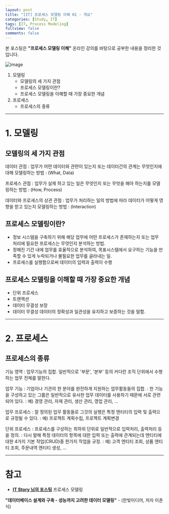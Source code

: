 ```yaml
---
layout: post
title: "[IT] 프로세스 모델링 이해 01 - 개요"
categories: [Study, IT]
tags: [IT, Process Modeling]
fullview: false
comments: false
---
```


본 포스팅은 **"프로세스 모델링 이해"** 온라인 강의를 바탕으로 공부한 내용을 정리한 것입니다.

![image](https://user-images.githubusercontent.com/84369912/192108474-596a2b19-9169-4f3a-9249-6c50b5857b8f.png)

1. 모델링
    + 모델링의 세 가지 관점
    + 프로세스 모델링이란? 
    + 프로세스 모델링을 이해할 때 가장 중요한 개념
2. 프로세스
    + 프로세스의 종류
    
---

# 1. 모델링

## 모델링의 세 가지 관점

데이터 관점 
: 업무가 어떤 데이터와 관련이 있는지 또는 데이터간의 관계는 무엇인지에 대해 모델링하는 방법 
: (What, Data)

프로세스 관점 
: 업무가 실제 하고 있는 일은 무엇인지 또는 무엇을 해야 하는지를 모델링하는 방법 
: (How, Process)

데이터와 프로세스의 상관 관점 
: 업무가 처리하는 일의 방법에 따라 데이터가 어떻게 영향을 받고 있는지 모델링하는 방법 
: (Interaction)

 
## 프로세스 모델링이란? 

- 정보 시스템을 구축하기 위해 해당 업무에 어떤 프로세스가 존재하는지 또는 업무 처리에 필요한 프로세스는 무엇인지 분석하는 방법. 
- 정해진 기간 내에 업무를 효율적으로 분석하여, 목표시스템에서 요구하는 기능을 만족할 수 있게 누락되거나 불필요한 업무를 골라내는 일. 
- 프로세스를 실행함으로써 데이터의 입력과 출력이 수행

## 프로세스 모델링을 이해할 때 가장 중요한 개념

- 단위 프로세스
- 트랜잭션
- 데이터 무결성 보장
- 데이터 무결성
    데이터의 정확성과 일관성을 유지하고 보증하는 것을 말함.

---

# 2. 프로세스

## 프로세스의 종류

기능 영역
: 업무기능의 집합. 일반적으로 '부문', '본부' 등의 커다란 조직 단위에서 수행하는 업무 전체를 말한다.

업무 기능
: 기업이나 기관의 한 분야를 완전하게 지원하는 업무활동들의 집합. 
: 한 기능을 구성하고 있는 그룹은 일반적으로 유사한 업무 데이터를 사용하기 때문에 서로 관련되어 있다.
: 예) 경영 관리, 자재 관리, 생산 관리, 영업 관리, ...

업무 프로세스
: 잘 정의된 업무 활동들로 그것의 실행은 특정 엔티티의 입력 및 출력으로 규정될 수 있다. 
: 예) 프로젝트 계획수립, 프로젝트 계획변경

단위 프로세스
: 프로세스를 구성하는 최하위 단위로 일반적으로 입력처리, 출력처리 등을 정의. 
: 다시 말해 특정 데이터의 항목에 대한 입력 또는 출력에 관계되는데 엔티티에 대한 4가지 기본 작업(CRUD)중 한가지 작업을 규정.
: 예) 고객 엔티티 조회, 상품 엔티티 조회, 주문내역 엔티티 생성, ...

---

# 참고

- **[IT Story 님의 포스팅](https://itstory520.tistory.com/17 "프로세스 모델링")**
프로세스 모델링

**"데이터베이스 설계와 구축 - 성능까지 고려한 데이터 모델링"** - (한빛미디어, 저자 이춘식)